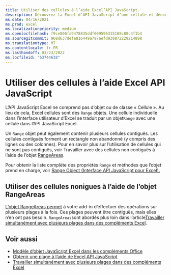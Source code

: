 ```yaml
---
title: Utiliser des cellules à l’aide Excel’API JavaScript.
description: Découvrez la Excel d’API JavaScript d’une cellule et découvrez comment utiliser des cellules.
ms.date: 04/16/2021
ms.prod: excel
ms.localizationpriority: medium
ms.openlocfilehash: f9ce806fa9478835ddf009596315108c88c4f1b4
ms.sourcegitcommit: 968d637defe816449a797aefd930872229214898
ms.translationtype: MT
ms.contentlocale: fr-FR
ms.lasthandoff: 03/23/2022
ms.locfileid: "63744638"
---
```

# <a name="work-with-cells-using-the-excel-javascript-api"></a>Utiliser des cellules à l’aide Excel API JavaScript

L’API JavaScript Excel ne comprend pas d’objet ou de classe « Cellule ». Au lieu de cela, Excel cellules sont des `Range` objets. Une cellule individuelle dans l’interface utilisateur d’Excel se traduit par un objet`Range` avec une cellule dans l’API JavaScript Excel.

Un `Range` objet peut également contenir plusieurs cellules contiguës. Les cellules contiguës forment un rectangle non abandonné (y compris des lignes ou des colonnes). Pour en savoir plus sur l’utilisation de cellules qui ne sont pas contiguës, voir Travailler avec des cellules non contiguës à l’aide de l’objet [RangeAreas](#work-with-discontiguous-cells-using-the-rangeareas-object).

Pour obtenir la liste complète des propriétés `Range` et méthodes que l’objet prend en charge, voir [Range Object (Interface API JavaScript pour Excel).](/javascript/api/excel/excel.range)

## <a name="work-with-discontiguous-cells-using-the-rangeareas-object"></a>Utiliser des cellules nonigues à l’aide de l’objet RangeAreas

[L’objet RangeAreas permet](/javascript/api/excel/excel.rangeareas) à votre add-in d’effectuer des opérations sur plusieurs plages à la fois. Ces plages peuvent être contiguës, mais elles n’en ont pas besoin. `RangeAreas`sont abordés plus loin dans l’article[Travailler simultanément avec plusieurs plages dans des compléments Excel](excel-add-ins-multiple-ranges.md).

## <a name="see-also"></a>Voir aussi

- [Modèle d’objet JavaScript Excel dans les compléments Office](excel-add-ins-core-concepts.md)
- [Obtenir une plage à l’aide de Excel API JavaScript](excel-add-ins-ranges-get.md)
- [Travailler simultanément avec plusieurs plages dans des compléments Excel](excel-add-ins-multiple-ranges.md)
